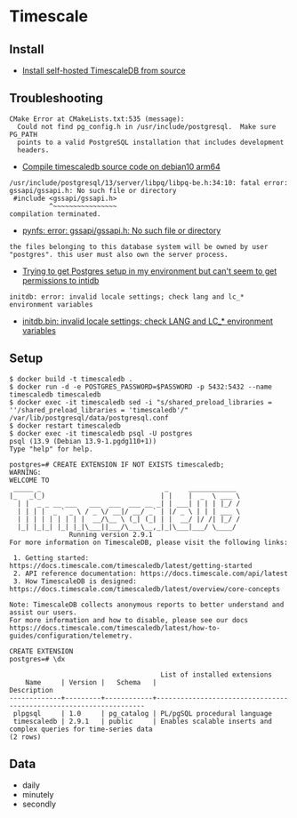 # Timescale

## Install
- [Install self-hosted TimescaleDB from source](https://docs.timescale.com/install/latest/self-hosted/installation-source/#configure-postgresql-after-installing-from-source)

## Troubleshooting
```
CMake Error at CMakeLists.txt:535 (message):
  Could not find pg_config.h in /usr/include/postgresql.  Make sure PG_PATH
  points to a valid PostgreSQL installation that includes development
  headers.
```
- [Compile timescaledb source code on debian10 arm64](https://stackoverflow.com/questions/64747925/compile-timescaledb-source-code-on-debian10-arm64)
```
/usr/include/postgresql/13/server/libpq/libpq-be.h:34:10: fatal error: gssapi/gssapi.h: No such file or directory
 #include <gssapi/gssapi.h>
          ^~~~~~~~~~~~~~~~~
compilation terminated.
```
- [pynfs: error: gssapi/gssapi.h: No such file or directory](https://stackoverflow.com/questions/20992032/pynfs-error-gssapi-gssapi-h-no-such-file-or-directory)

```
the files belonging to this database system will be owned by user "postgres". this user must also own the server process. 
```
- [Trying to get Postgres setup in my environment but can't seem to get permissions to intidb](https://stackoverflow.com/questions/10431426/trying-to-get-postgres-setup-in-my-environment-but-cant-seem-to-get-permissions)

```
initdb: error: invalid locale settings; check lang and lc_* environment variables
```
- [initdb.bin: invalid locale settings; check LANG and LC_* environment variables](https://stackoverflow.com/questions/41956994/initdb-bin-invalid-locale-settings-check-lang-and-lc-environment-variables)

## Setup
```console
$ docker build -t timescaledb .
$ docker run -d -e POSTGRES_PASSWORD=$PASSWORD -p 5432:5432 --name timescaledb timescaledb
$ docker exec -it timescaledb sed -i "s/shared_preload_libraries = ''/shared_preload_libraries = 'timescaledb'/" /var/lib/postgresql/data/postgresql.conf
$ docker restart timescaledb
$ docker exec -it timescaledb psql -U postgres
psql (13.9 (Debian 13.9-1.pgdg110+1))
Type "help" for help.

postgres=# CREATE EXTENSION IF NOT EXISTS timescaledb;
WARNING:  
WELCOME TO
 _____ _                               _     ____________  
|_   _(_)                             | |    |  _  \ ___ \ 
  | |  _ _ __ ___   ___  ___  ___ __ _| | ___| | | | |_/ / 
  | | | |  _ ` _ \ / _ \/ __|/ __/ _` | |/ _ \ | | | ___ \ 
  | | | | | | | | |  __/\__ \ (_| (_| | |  __/ |/ /| |_/ /
  |_| |_|_| |_| |_|\___||___/\___\__,_|_|\___|___/ \____/
               Running version 2.9.1
For more information on TimescaleDB, please visit the following links:

 1. Getting started: https://docs.timescale.com/timescaledb/latest/getting-started
 2. API reference documentation: https://docs.timescale.com/api/latest
 3. How TimescaleDB is designed: https://docs.timescale.com/timescaledb/latest/overview/core-concepts

Note: TimescaleDB collects anonymous reports to better understand and assist our users.
For more information and how to disable, please see our docs https://docs.timescale.com/timescaledb/latest/how-to-guides/configuration/telemetry.

CREATE EXTENSION
postgres=# \dx
                                    
                                      List of installed extensions
    Name     | Version |   Schema   |                            Description                            
-------------+---------+------------+-------------------------------------------------------------------
 plpgsql     | 1.0     | pg_catalog | PL/pgSQL procedural language
 timescaledb | 2.9.1   | public     | Enables scalable inserts and complex queries for time-series data
(2 rows)
```



## Data
- daily
- minutely
- secondly